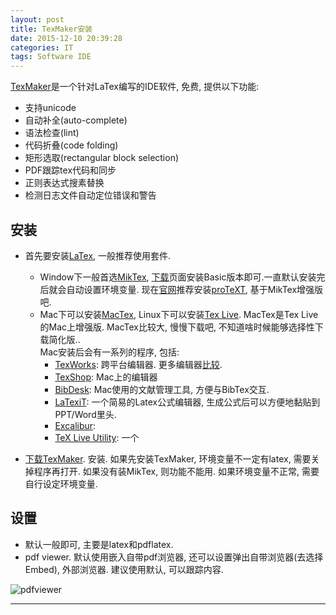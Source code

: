 ```yaml
---
layout: post
title: TexMaker安装
date: 2015-12-10 20:39:28
categories: IT
tags: Software IDE
---
```


[TexMaker](https://en.wikipedia.org/wiki/Texmaker)是一个针对LaTex编写的IDE软件, 免费, 提供以下功能:

- 支持unicode
- 自动补全(auto-complete)
- 语法检查(lint)
- 代码折叠(code folding)
- 矩形选取(rectangular block selection)
- PDF跟踪tex代码和同步
- 正则表达式搜素替换
- 检测日志文件自动定位错误和警告

## 安装

- 首先要安装[LaTex](https://latex-project.org/), 一般推荐使用套件. 
	- Window下一般首选[MikTex](http://miktex.org/), [下载](http://miktex.org/download)页面安装Basic版本即可.一直默认安装完后就会自动设置环境变量. 现在[官网](https://latex-project.org/ftp.html)推荐安装[proTeXT](http://www.tug.org/protext/), 基于MikTex增强版吧.
	- Mac下可以安装[MacTex](https://tug.org/mactex/), Linux下可以安装[Tex Live](http://www.tug.org/texlive/). MacTex是Tex Live的Mac上增强版. MacTex比较大, 慢慢下载吧, 不知道啥时候能够选择性下载简化版..  
	Mac安装后会有一系列的程序, 包括:
		- [TexWorks](http://www.tug.org/texworks/): 跨平台编辑器. 更多编辑器[比较](https://en.wikipedia.org/wiki/Comparison_of_TeX_editors).
		- [TexShop](http://pages.uoregon.edu/koch/texshop/index.html): Mac上的编辑器
		- [BibDesk](http://bibdesk.sourceforge.net/): Mac使用的文献管理工具, 方便与BibTex交互.
		- [LaTexiT](http://www.chachatelier.fr/latexit/): 一个简易的Latex公式编辑器, 生成公式后可以方便地黏贴到PPT/Word里头.
		- [Excalibur]():
		- [TeX Live Utility](http://amaxwell.github.io/tlutility/): 一个 

- [下载TexMaker](http://www.xm1math.net/texmaker/download.html). 安装. 如果先安装TexMaker, 环境变量不一定有latex, 需要关掉程序再打开. 如果没有装MikTex, 则功能不能用. 如果环境变量不正常, 需要自行设定环境变量.

## 设置

- 默认一般即可, 主要是latex和pdflatex. 
- pdf viewer. 默认使用嵌入自带pdf浏览器, 还可以设置弹出自带浏览器(去选择Embed), 外部浏览器. 建议使用默认, 可以跟踪内容. 

![pdfviewer](http://i.stack.imgur.com/6CKGz.png)



------
